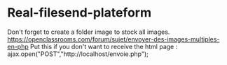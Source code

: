# Real-filesend-plateform
Don't forget to create a folder image to stock all images.
https://openclassrooms.com/forum/sujet/envoyer-des-images-multiples-en-php
Put this if you don't want to receive the html page : 
ajax.open("POST","http://localhost/envoie.php");

